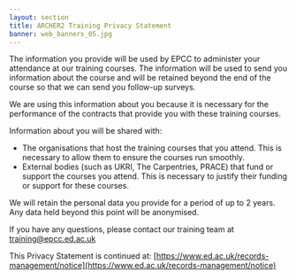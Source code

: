 ```yaml
---
layout: section
title: ARCHER2 Training Privacy Statement
banner: web_banners_05.jpg
---
```



The information you provide will be used by EPCC to administer your attendance at our training courses. The information will be used to send you information about the course and will be retained beyond the end of the course so that we can send you follow-up surveys.

We are using this information about you because it is necessary for the performance of the contracts that provide you with these training courses.

Information about you will be shared with:

- The organisations that host the training courses that you attend. This is necessary to allow them to ensure the courses run smoothly.
- External bodies  (such as UKRI, The Carpentries, PRACE)  that fund or support the courses you attend. This is necessary to justify their funding or support for these courses.

We will retain the personal data you provide for a period of up to 2 years. Any data held beyond this point will be anonymised.

If you have any questions, please contact our training team at [training@epcc.ed.ac.uk](mailto:training@epcc.ed.ac.uk)

This Privacy Statement is continued at: [https://www.ed.ac.uk/records-management/notice](https://www.ed.ac.uk/records-management/notice)